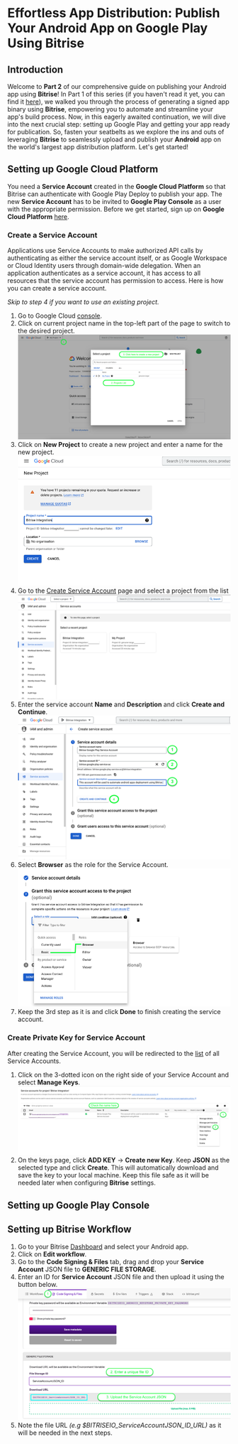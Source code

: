 # Effortless App Distribution: Publish Your Android App on Google Play Using Bitrise

## Introduction
Welcome to **Part 2** of our comprehensive guide on publishing your Android app using **Bitrise**! In Part 1 of this series (if you haven't read it yet, you can find it [here](https://blog.numericaideas.com/accelerate-android-app-delivery-via-bitrise-ci-cd-pipelines)), we walked you through the process of generating a signed app binary using **Bitrise**, empowering you to automate and streamline your app's build process. Now, in this eagerly awaited continuation, we will dive into the next crucial step: setting up Google Play and getting your app ready for publication. So, fasten your seatbelts as we explore the ins and outs of leveraging **Bitrise** to seamlessly upload and publish your **Android** app on the world's largest app distribution platform. Let's get started!

## Setting up Google Cloud Platform
You need a **Service Account** created in the **Google Cloud Platform** so that Bitrise can authenticate with Google Play Deploy to publish your app. The new **Service Account** has to be invited to **Google Play Console** as a user with the appropriate permission. Before we get started, sign up on **Google Cloud Platform** [here](https://cloud.google.com).
### Create a Service Account
Applications use Service Accounts to make authorized API calls by authenticating as either the service account itself, or as Google Workspace or Cloud Identity users through domain-wide delegation. When an application authenticates as a service account, it has access to all resources that the service account has permission to access. Here is how you can create a service account.

*Skip to step 4 if you want to use an existing project.*
1. Go to Google Cloud [console](https://console.cloud.google.com/).
2. Click on current project name in the top-left part of the page to switch to the desired project.
![Google Cloud Console projects list](./images/google_cloud_console_projects_view.png)
3. Click on **New Project** to create a new project and enter a name for the new project.
![Google Cloud New Project](./images/google_cloud_new_project.png)
4. Go to the [Create Service Account](https://console.cloud.google.com/projectselector/iam-admin/serviceaccounts) page and select a project from the list
![Service Accounts projects list](./images/service_account_select_project.png)
5. Enter the service account  **Name** and **Description** and click **Create and Continue**.
![Service Account Details Page](./images/service_account_details_page.png)
6. Select **Browser** as the role for the Service Account.
![Service Account Select Role](./images/service_account_select_role.png)
7. Keep the 3rd step as it is and click **Done** to finish creating the service account.


### Create Private Key for Service Account 
After creating the Service Account, you will be redirected to the [list](https://console.cloud.google.com/iam-admin/serviceaccounts) of all Service Accounts.

1. Click on the 3-dotted icon on the right side of your Service Account and select **Manage Keys**.
![Service Account Select Menu](./images/service_account_click_menu.png)
2. On the keys page, click **ADD KEY** -> **Create new Key**. Keep **JSON** as the selected type and click **Create**. This will automatically download and save the key to your local machine. 
Keep this file safe as it will be needed later when configuring **Bitrise** settings.
## Setting up Google Play Console

## Setting up Bitrise Workflow
1. Go to your Bitrise [Dashboard](https://app.bitrise.io/dashboard) and select your Android app.
2. Click on **Edit workflow**. 
3. Go to the **Code Signing & Files** tab, drag and drop your **Service Account** JSON file to **GENERIC FILE STORAGE**.
4. Enter an ID for **Service Account** JSON file and then upload it using the button below.
![Bitrise Upload Service Account JSON](./images/bitrise_upload_json.png)
5. Note the file URL *(e.g $BITRISEIO_ServiceAccountJSON_ID_URL)* as it will be needed in the next steps.